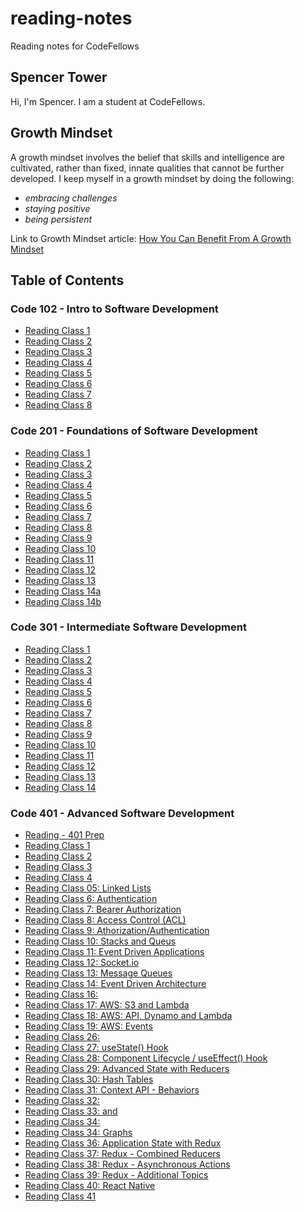 # reading-notes

Reading notes for CodeFellows

## Spencer Tower

Hi, I'm Spencer. I am a student at CodeFellows.

## Growth Mindset

A growth mindset involves the belief that skills and intelligence are cultivated, rather than fixed, innate qualities that cannot be further developed.
I keep myself in a growth mindset by doing the following:

- *embracing challenges*
- *staying positive*
- *being persistent*

Link to Growth Mindset article: [How You Can Benefit From A Growth Mindset](https://www.atlassian.com/blog/inside-atlassian/growth-mindset)

## Table of Contents

### Code 102 - Intro to Software Development

- [Reading Class 1](markdown.md)
- [Reading Class 2](coderscomputer.md)
- [Reading Class 3](revisions.md)
- [Reading Class 4](htmlreflection.md)
- [Reading Class 5](css.md)
- [Reading Class 6](jsnotes.md)
- [Reading Class 7](jsprogrammingnotes.md)
- [Reading Class 8](operatorsloops.md)

### Code 201 - Foundations of Software Development

- [Reading Class 1](class-01.md)
- [Reading Class 2](class-02.md)
- [Reading Class 3](class-03.md)
- [Reading Class 4](class-04.md)
- [Reading Class 5](class-05.md)
- [Reading Class 6](class-06.md)
- [Reading Class 7](class-07.md)
- [Reading Class 8](class-08.md)
- [Reading Class 9](class-09.md)
- [Reading Class 10](class-10.md)
- [Reading Class 11](class-11.md)
- [Reading Class 12](class-12.md)
- [Reading Class 13](class-13.md)
- [Reading Class 14a](class-14a.md)
- [Reading Class 14b](class-14b.md)

### Code 301 - Intermediate Software Development

- [Reading Class 1](301-class-01.md)
- [Reading Class 2](301-class-02.md)
- [Reading Class 3](301-class-03.md)
- [Reading Class 4](301-class-04.md)
- [Reading Class 5](301-class-05.md)
- [Reading Class 6](301-class-06.md)
- [Reading Class 7](301-class-07.md)
- [Reading Class 8](301-class-08.md)
- [Reading Class 9](301-class-09.md)
- [Reading Class 10](301-class-10.md)
- [Reading Class 11](301-class-11.md)
- [Reading Class 12](301-class-12.md)
- [Reading Class 13](301-class-13.md)
- [Reading Class 14](301-class-14.md)

### Code 401 - Advanced Software Development

- [Reading - 401 Prep](401-prep.md)
- [Reading Class 1](401-class-01.md)
- [Reading Class 2](401-class-02.md)
- [Reading Class 3](401-class-03.md)
- [Reading Class 4](401-class-04.md)
- [Reading Class 05: Linked Lists](401-linked-lists.md)
- [Reading Class 6: Authentication](401-class-06.md)
- [Reading Class 7: Bearer Authorization](401-class-07.md)
- [Reading Class 8: Access Control (ACL)](401-class-08.md)
- [Reading Class 9: Athorization/Authentication](401-class-09.md)
- [Reading Class 10: Stacks and Queus](401-class-10.md)
- [Reading Class 11: Event Driven Applications](401-class-11.md)
- [Reading Class 12: Socket.io](401-class-12.md)
- [Reading Class 13: Message Queues](401-class-13.md)
- [Reading Class 14: Event Driven Architecture](401-class-14.md)
- [Reading Class 16:](401-class-16.md)
- [Reading Class 17: AWS: S3 and Lambda](401-class-17.md)
- [Reading Class 18: AWS: API, Dynamo and Lambda](401-class-18.md)
- [Reading Class 19: AWS: Events](401-class-19.md)
- [Reading Class 26:](401-class-26.md)
- [Reading Class 27: useState() Hook](401-class-27.md)
- [Reading Class 28: Component Lifecycle / useEffect() Hook](401-class-28.md)
- [Reading Class 29: Advanced State with Reducers](401-class-29.md)
- [Reading Class 30: Hash Tables](401-class-30.md)
- [Reading Class 31: Context API - Behaviors](401-class-31.md)
- [Reading Class 32:](401-class-32.md)
- [Reading Class 33: <Login /> and <Auth />](401-class-33.md)
- [Reading Class 34:](401-class-34.md)
- [Reading Class 34: Graphs](401-class-34-graphs.md)
- [Reading Class 36: Application State with Redux](401-class-36.md)
- [Reading Class 37: Redux - Combined Reducers](401-class-37.md)
- [Reading Class 38: Redux - Asynchronous Actions](401-class-38.md)
- [Reading Class 39: Redux - Additional Topics](401-class-39.md)
- [Reading Class 40: React Native](401-class-40.md)
- [Reading Class 41](401-class-41.md)
